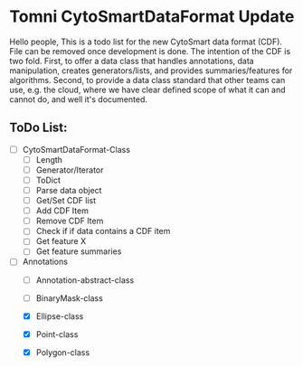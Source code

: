 Tomni CytoSmartDataFormat Update
=====

Hello people, This is a todo list for the new CytoSmart data format (CDF). File can be removed once development is done. The intention of the CDF is two fold. First, to offer a data class that handles annotations, data manipulation, creates generators/lists, and provides summaries/features for algorithms. Second, to provide a data class standard that other teams can use, e.g. the cloud, where we have clear defined scope of what it can and cannot do, and well it's documented. 


## ToDo List:

- [ ] CytoSmartDataFormat-Class
    - [ ] Length
    - [ ] Generator/Iterator
    - [ ] ToDict
    - [ ] Parse data object
    - [ ] Get/Set CDF list
    - [ ] Add CDF Item
    - [ ] Remove CDF Item
    - [ ] Check if if data contains a CDF item
    - [ ] Get feature X
    - [ ] Get feature summaries
- [ ] Annotations
  - [ ] Annotation-abstract-class
  - [ ] BinaryMask-class
  - [x] Ellipse-class
  - [x] Point-class
  - [x] Polygon-class





